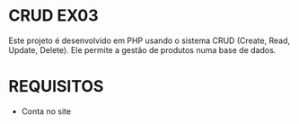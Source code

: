 # CRUD EX03

Este projeto é desenvolvido em PHP usando o sistema CRUD (Create, Read, Update, Delete). Ele permite a gestão de produtos numa base de dados.

# REQUISITOS

- Conta no site [](alojamento-gratis.com)

